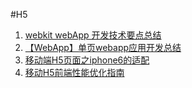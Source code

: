 #H5

1. [webkit webApp 开发技术要点总结](http://www.cnblogs.com/pifoo/archive/2011/05/28/webkit-webapp.html)
2. [【WebApp】单页webapp应用开发总结](http://my.oschina.net/maomi/blog/183790)
3. [移动端H5页面之iphone6的适配](http://www.ghugo.com/mobile-h5-fluid-layout-for-iphone6/)
4. [移动H5前端性能优化指南](http://leohxj.gitbooks.io/front-end-database/content/preference/mobile-h5-performance.html)
